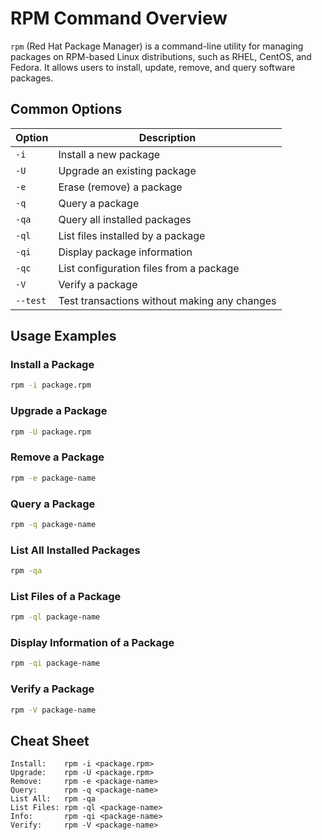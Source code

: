 # RPM Command Overview

`rpm` (Red Hat Package Manager) is a command-line utility for managing packages on RPM-based Linux distributions, such as RHEL, CentOS, and Fedora. It allows users to install, update, remove, and query software packages.

## Common Options

| Option            | Description                                          |
|-------------------|------------------------------------------------------|
| `-i`              | Install a new package                                |
| `-U`              | Upgrade an existing package                          |
| `-e`              | Erase (remove) a package                             |
| `-q`              | Query a package                                      |
| `-qa`             | Query all installed packages                         |
| `-ql`             | List files installed by a package                    |
| `-qi`             | Display package information                          |
| `-qc`             | List configuration files from a package              |
| `-V`              | Verify a package                                     |
| `--test`          | Test transactions without making any changes         |

## Usage Examples

### Install a Package
```bash
rpm -i package.rpm
```

### Upgrade a Package
```bash
rpm -U package.rpm
```

### Remove a Package
```bash
rpm -e package-name
```

### Query a Package
```bash
rpm -q package-name
```

### List All Installed Packages
```bash
rpm -qa
```

### List Files of a Package
```bash
rpm -ql package-name
```

### Display Information of a Package
```bash
rpm -qi package-name
```

### Verify a Package
```bash
rpm -V package-name
```

## Cheat Sheet

```plaintext
Install:    rpm -i <package.rpm>
Upgrade:    rpm -U <package.rpm>
Remove:     rpm -e <package-name>
Query:      rpm -q <package-name>
List All:   rpm -qa
List Files: rpm -ql <package-name>
Info:       rpm -qi <package-name>
Verify:     rpm -V <package-name>
```

